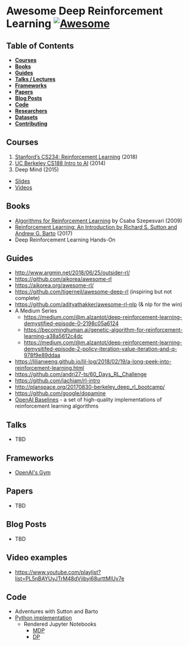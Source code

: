 Awesome Deep Reinforcement Learning [![Awesome](https://cdn.rawgit.com/sindresorhus/awesome/d7305f38d29fed78fa85652e3a63e154dd8e8829/media/badge.svg)](https://github.com/sindresorhus/awesome)
====

Table of Contents
----

- __[Courses ](#courses)__
- __[Books](#books)__
- __[Guides](#guides)__
- __[Talks / Lectures](#talks)__
- __[Frameworks](#frameworks)__
- __[Papers](#papers)__
- __[Blog Posts](#blog-posts)__
- __[Code](#code)__
- __[Researchers](#researchers)__
- __[Datasets](#datasets)__
- __[Contributing](#contributing)__

Courses
----
1. [Stanford’s CS234: Reinforcement Learning](http://web.stanford.edu/class/cs234/index.html) (2018)
1. [UC Berkeley CS188 Intro to AI](http://ai.berkeley.edu/course_schedule.html) (2014)
2. Deep Mind (2015)
  - [Slides](http://www0.cs.ucl.ac.uk/staff/d.silver/web/Teaching.html)
  - [Videos](https://www.youtube.com/watch?v=2pWv7GOvuf0&list=PLqYmG7hTraZDM-OYHWgPebj2MfCFzFObQ)

Books
-----

- [Algorithms for Reinforcement Learning](https://sites.ualberta.ca/~szepesva/papers/RLAlgsInMDPs.pdf) by Csaba Szepesvari (2009)
- [Reinforcement Learning: An Introduction by Richard S. Sutton and Andrew G. Barto](http://incompleteideas.net/book/bookdraft2017nov5.pdf) (2017)
- Deep Reinforcement Learning Hands-On

Guides
-----

- http://www.argmin.net/2018/06/25/outsider-rl/
- https://github.com/aikorea/awesome-rl
- https://aikorea.org/awesome-rl/
- https://github.com/tigerneil/awesome-deep-rl (inspiring but not complete)
- https://github.com/adityathakker/awesome-rl-nlp (& nlp for the win)
- A Medium Series
  - https://medium.com/@m.alzantot/deep-reinforcement-learning-demystified-episode-0-2198c05a6124
  - https://becominghuman.ai/genetic-algorithm-for-reinforcement-learning-a38a5612c4dc
  - https://medium.com/@m.alzantot/deep-reinforcement-learning-demysitifed-episode-2-policy-iteration-value-iteration-and-q-978f9e89ddaa
 - https://lilianweng.github.io/lil-log/2018/02/19/a-long-peek-into-reinforcement-learning.html
- https://github.com/andri27-ts/60_Days_RL_Challenge
- https://github.com/jachiam/rl-intro
- http://planspace.org/20170830-berkeley_deep_rl_bootcamp/
- https://github.com/google/dopamine
- [OpenAI Baselines](https://github.com/openai/baselines) - a set of high-quality implementations of reinforcement learning algorithms

Talks
----

- TBD

Frameworks
----

- [OpenAI's Gym](https://gym.openai.com/)

Papers
----
- TBD


Blog Posts
----

- TBD
   
Video examples
------

- https://www.youtube.com/playlist?list=PL5nBAYUyJTrM48dViibyi68urttMlUv7e


Code
------
 - Adventures with Sutton and Barto
  - [Python implementation](https://github.com/levimcclenny/Reinforcement_Learning)
    - Rendered Jupyter Notebooks
      - [MDP](http://people.tamu.edu/~levimcclenny/project/reinforcement-learning/Barto_Sutton_RL/Finite_MDPs/)
      - [DP](http://people.tamu.edu/~levimcclenny/project/reinforcement-learning/Barto_Sutton_RL/Dynamic_Programming/) 
